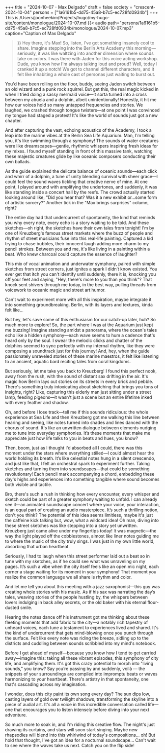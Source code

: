 +++
title = "2024-10-07 - Max Delgado"
draft = false
society = "crescent-2024-10-04"
persons = ["1a6161b5-dd75-45a8-b7c5-ec728fd0934b"]
+++
This is /Users/joonheekim/Projects/hugo/my-hugo-site/content/monologue/2024-10-07.md
{{< audio
    path="persons/1a6161b5-dd75-45a8-b7c5-ec728fd0934b/monologue/2024-10-07.mp3" 
    caption="Caption of Max Delgado"
>}}
Hey there, it's Max! So, listen, I've got something insanely cool to share.
Imagine stepping into the Berlin Arts Academy this morning—seriously, it was like waltzing into another dimension where sounds take on colors. I was there with Jaden for this voice acting workshop. Dude, you know how I'm always talking loud and proud? Well, today I cranked it up a notch! We got to channel different characters, and it felt like inhabiting a whole cast of personas just waiting to burst out. 

You'd have been rolling on the floor, buddy, seeing Jaden switch between an old wizard and a punk rock squirrel. But get this, the real magic kicked in when I tried doing a sassy mermaid voice—it sorta turned into a cross between my abuela and a dolphin, albeit unintentionally! Honestly, it hit me how our voices hold so many untapped frequencies and stories. We laughed, we crashed through tongue twisters—at one point I was convinced my tongue had staged a protest! It's like the world of sounds just got a new chapter.

And after capturing the vast, echoing acoustics of the Academy, I took a leap into the marine vibes at the Berlin Sea Life Aquarium. Man, I'm telling you, it's like swimming through a symphony! The sounds of water creatures were like dreamscapes—gentle, rhythmic whispers inspiring fresh ideas for my mixes. I found myself standing in front of this massive tank, watching these majestic creatures glide by like oceanic composers conducting their own ballads.

As the guide explained the delicate balance of oceanic sounds—each click and whirr of a dolphin, a tune of unity blending survival with sheer grace—I could feel the sound waves tickling that creative nerve of mine. At one point, I played around with amplifying the undertones, and suddenly, it was like standing inside a concert hall by the reefs. The crowd actually started looking around like, "Did you hear that? Was it a new exhibit or...some form of artistic sorcery?" Another tick in the "Max brings surprises" column, right?

The entire day had that undercurrent of spontaneity, the kind that reminds you why every note, every echo is a story waiting to be told. And these sketches—oh right, the sketches have their own tales from tonight! I'm by one of Kreuzberg's famous street markets where the buzz of people and rhythm of street musicians fuse into this real-life painting. Captured a kid trying to chase bubbles, their innocent laugh adding more charm to my pencil strokes. Between you and me, it's like living in a painting within a beat. Who knew charcoal could capture the essence of laughter?

This mix of vocal animation and underwater symphony, paired with simple sketches from street corners, just ignites a spark I didn’t know existed. You ever get that itch you can't identify until suddenly, there it is, knocking you off your feet and saying, "Hey, there's more to you than you think"? That knock sent shivers through me today, in the best way, pulling threads from voicework to oceanic magic and street art humor.

Can't wait to experiment more with all this inspiration, maybe integrate it into something groundbreaking. Berlin, with its layers and textures, kinda felt like...

But hey, let's save some of this enthusiasm for our catch-up later, huh? So much more to explore!
So, the part where I was at the Aquarium just kept me buzzing! Imagine standing amidst a panorama, where the ocean's tales echo like a hidden symphony—each wave seems to hum a cadence that's heard only by the soul. I swear the melodic clicks and chatter of the dolphins seemed to sync perfectly with my internal rhythm, like they were composing a soundtrack just for this journey! And, hey, when the guide passionately unraveled stories of these marine maestros, it felt like listening to an ancient, aquatic bard reciting tales from coral kingdoms.

But seriously, let me take you back to Kreuzberg! I found this perfect nook, away from the rush, with the sound of distant sax drifting in the air. It's magic how Berlin lays out stories on its streets in every brick and pebble. There's something truly intoxicating about sketching that brings you tons of insights, right? Like, capturing this elderly man just sitting under a street lamp, feeding pigeons—it wasn't just a scene but an entire lifetime inked with every feather and shadow.

Oh, and before I lose track—tell me if this sounds ridiculous: the whole experience at Sea Life and then Kreuzberg got me walking this line between hearing and seeing, like notes turned into shades and lines danced with the chorus of sound. It's like an unwritten dialogue between elements nudging me to tune into everyday symphonies. It’s these moments that make me appreciate just how life talks to you in beats and hues, you know?

Then, boom, just as I thought I'd absorbed all I could, there was this moment under the stars where everything stilled—I could almost hear the world holding its breath. It’s like celestial notes hung in a silent crescendo, and just like that, I felt an orchestral spark to experiment further. Taking sketches and turning them into soundscapes—that could be something revolutionary! Each pencil mark accompanying a chord, embedding these day's highs and experiences into something tangible where sound becomes both visible and tactile.

Bro, there's such a rush in thinking how every encounter, every whisper and sketch could be part of a greater symphony waiting to unfold. I can already see it—an animated soundscape concert where your voice, your interaction, is an equal part of creating an audio masterpiece. It’s such a thrilling notion, don't you think? The potential of this idea seems limitless, maybe it's just the caffeine kick talking but, wow, what a wildcard idea!
Oh man, diving into these street sketches was like stepping into a story yet unwritten. Kreuzberg just came alive under my fingertips today! It was magnetic—the way the light played off the cobblestones, almost like liner notes guiding me to where the music of the city truly sings. I was just in my own little world, absorbing that urban heartbeat.

Seriously, I had to laugh when this street performer laid out a beat so in tune with my sketches, as if he could see what was unraveling on my pages. It’s such a vibe when the city itself feels like an open mic night, each corner a stage waiting for its moment in your symphony! That moment you realize the common language we all share is rhythm and color.

And let me tell you about this meeting with a jazz saxophonist—this guy was creating whole stories with his music. As if his sax was narrating the day’s tales, weaving stories of the people hustling by, the whispers between lovers indulging in back alley secrets, or the old baker with his eternal flour-dusted smile.

Hearing the notes dance off his instrument got me thinking about these fleeting moments that add fabric to the city—a notably rich tapestry of unheard voices, each tune a testament to experiences lived and shared. It's the kind of undercurrent that gets mind-blowing once you punch through the surface. Felt like every note was riding the breeze, sidling up to the districts and cuddling between sounds scribbled into my mind's notebook.

Before I get ahead of myself—because you know how I tend to get carried away—imagine this: taking all these vibrant episodes, this symphony of city life, and amplifying them. It's got this crazy potential to morph into "living sounds," you know? Say you’re passing by and suddenly, voilà — the snippets of your surroundings are compiled into impromptu beats or waves harmonizing to your heartbeat. There's artistry in that spontaneity, one that's cascading across my imagination.

I wonder, does this city paint its own song every day? The sun dips low, casting layers of gold over twilight shadows, transforming the skyline into a piece of audial art. It's all a voice in this incredible conversation called life—one that encourages you to listen intensely before diving into your next adventure.

So much more to soak in, and I'm riding this creative flow. The night's just drawing its curtains, and stars will soon start singing. Maybe new rhapsodies will blend into this whirlwind of today's compositions... oh! But hold that thought, I've got an idea for a nocturnal soundscape...
Can't wait to see where the waves take us next. Catch you on the flip side!
